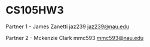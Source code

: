 # CS105HW3

Partner 1 -
James Zanetti
jaz239
jaz239@nau.edu

Partner 2 -
Mckenzie Clark
mmc593
mmc593@nau.edu